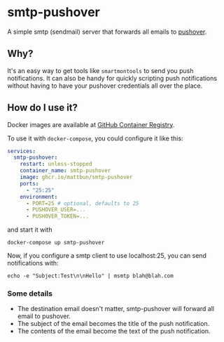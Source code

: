 # smtp-pushover

A simple smtp (sendmail) server that forwards all emails to [pushover](https://pushover.net/).

## Why?

It's an easy way to get tools like `smartmontools` to send you push notifications. It can also be handy for quickly scripting push notifications without having to have your pushover credentials all over the place.

## How do I use it?

Docker images are available at [GitHub Container Registry](https://github.com/jpwtck/smtp-pushover/pkgs/container/smtp-pushover).

To use it with `docker-compose`, you could configure it like this:

```yaml
services:
  smtp-pushover:
    restart: unless-stopped
    container_name: smtp-pushover
    image: ghcr.io/mattbun/smtp-pushover
    ports:
      - "25:25"
    environment:
      - PORT=25 # optional, defaults to 25
      - PUSHOVER_USER=...
      - PUSHOVER_TOKEN=...
```

and start it with

```shell
docker-compose up smtp-pushover
```

Now, if you configure a smtp client to use localhost:25, you can send notifications with:

```shell
echo -e "Subject:Test\n\nHello" | msmtp blah@blah.com
```

### Some details

* The destination email doesn't matter, smtp-pushover will forward all email to pushover.
* The subject of the email becomes the title of the push notification.
* The contents of the email become the text of the push notification.
